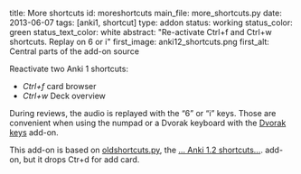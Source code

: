 title: More shortcuts
id: moreshortcuts
main_file: more_shortcuts.py
date: 2013-06-07
tags: [anki1, shortcut]
type: addon
status: working
status_color: green
status_text_color: white
abstract: "Re-activate Ctrl+f and Ctrl+w shortcuts. Replay on 6 or i"
first_image: anki12_shortcuts.png
first_alt: Central parts of the add-on source

Reactivate two Anki 1 shortcuts:

- *Ctrl+f* card browser
- *Ctrl+w* Deck overview

During reviews, the audio is replayed with the “6” or “i” keys. Those
are convenient when using the numpad or a Dvorak keyboard with the
[Dvorak keys](Dvorak%20keys.html) add-on.

This add-on is based on
[oldshortcuts.py](https://github.com/dae/ankiplugins/blob/master/oldshortcuts.py),
the
[... Anki 1.2 shortcuts...](https://ankiweb.net/shared/info/544525276).
add-on, but it drops Ctr+d for add card.
